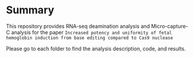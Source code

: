 # Summary

This repository provides RNA-seq deamination analysis and Micro-capture-C analysis for the paper `Increased potency and uniformity of fetal hemoglobin induction from base editing compared to Cas9 nuclease`

Please go to each folder to find the analysis description, code, and results.





